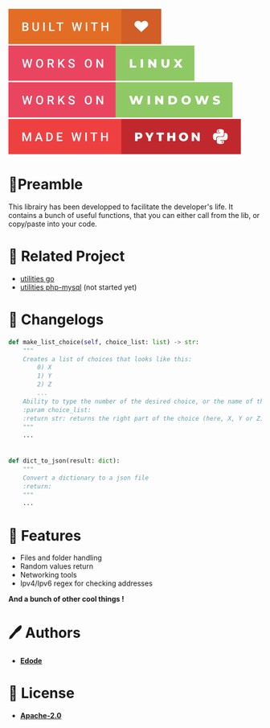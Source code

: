 ![built-with-love](img/built-with-love.svg?style=centerme)
![works-on-linux](img/works-on-linux.svg?style=centerme)
![works-on-windows](img/works-on-windows.svg?style=centerme)
![made-with-python](img/made-with-python.svg?style=centerme)

# 🚩Preamble
This librairy has been developped to facilitate the developer's life. It contains a bunch
of useful functions, that you can either call from the lib, or copy/paste into your code.

# 🔗 Related Project
- [utilities go](https://github.com/lisandro-git/utilities-go)
- [utilities php-mysql](https://github.com/lisandro-git/utilities-php-sql) (not started yet)

# 🦆 Changelogs
```python
def make_list_choice(self, choice_list: list) -> str:
    """
    Creates a list of choices that looks like this:
        0) X
        1) Y
        2) Z
        ...
    Ability to type the number of the desired choice, or the name of the choice
    :param choice_list:
    :return str: returns the right part of the choice (here, X, Y or Z)
    """
    ...


def dict_to_json(result: dict):
    """
    Convert a dictionary to a json file
    :return: 
    """
    ...
```

# 📍 Features
- Files and folder handling
- Random values return
- Networking tools
- Ipv4/Ipv6 regex for checking addresses

**And a bunch of other cool things !**

# 🖊 Authors
- **[Edode](https://www.github.com/lisandro-git)**

# 📜 License
- **[Apache-2.0](https://choosealicense.com/licenses/apache-2.0/)**
